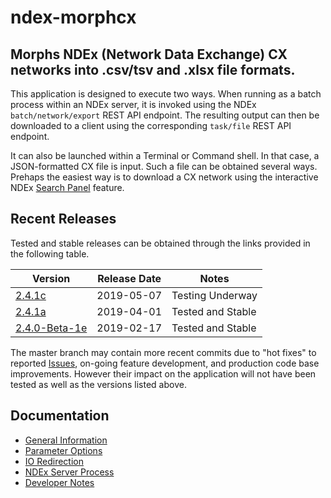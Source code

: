 # ndex-morphcx
## Morphs NDEx (Network Data Exchange) CX networks into .csv/tsv and .xlsx file formats.

This application is designed to execute two ways.  When running as a batch process within an NDEx server, it is invoked
using the NDEx `batch/network/export` REST API endpoint. The resulting output can then be downloaded to a client
using the corresponding `task/file` REST API endpoint.

It can also be launched within a Terminal or Command shell.  In that case, a JSON-formatted CX file is input. 
Such a file can be obtained several ways.  Prehaps the easiest way is to download a CX network 
using the interactive NDEx [Search Panel](http://www.ndexbio.org/#/) feature.

## Recent Releases
Tested and stable releases can be obtained through the links provided in the following table.  

Version | Release Date | Notes
------- | ------------ | -----
[2.4.1c](https://github.com/ndextools/ndex-morphcx/releases/tag/2.4.1c) | 2019-05-07 |  Testing Underway
[2.4.1a](https://github.com/ndextools/ndex-morphcx/releases/tag/2.4.1a) | 2019-04-01 |  Tested and Stable
[2.4.0-Beta-1e](https://github.com/ndextools/ndex-morphcx/releases/tag/2.4.0-Beta-1e) | 2019-02-17 |  Tested and Stable

The master branch may contain more recent commits due to "hot fixes" to reported 
[Issues](https://github.com/ndextools/ndex-morphcx/issues?q=is%3Aissue+is%3Aclosed),
on-going feature development, and production code base improvements.
However their impact on the application will not have been tested as well as the versions listed above.

## Documentation

* [General Information](docs/general-information.md)
* [Parameter Options](docs/parameter-options.md)
* [IO Redirection](docs/io-redirection.md) 
* [NDEx Server Process](docs/as-server-process.md) 
* [Developer Notes](docs/developer-notes.md)

